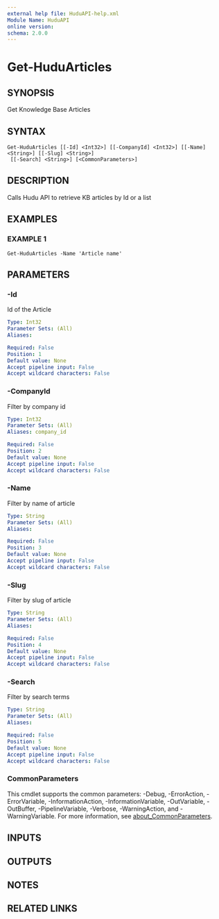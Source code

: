 ```yaml
---
external help file: HuduAPI-help.xml
Module Name: HuduAPI
online version:
schema: 2.0.0
---
```


# Get-HuduArticles

## SYNOPSIS
Get Knowledge Base Articles

## SYNTAX

```
Get-HuduArticles [[-Id] <Int32>] [[-CompanyId] <Int32>] [[-Name] <String>] [[-Slug] <String>]
 [[-Search] <String>] [<CommonParameters>]
```

## DESCRIPTION
Calls Hudu API to retrieve KB articles by Id or a list

## EXAMPLES

### EXAMPLE 1
```
Get-HuduArticles -Name 'Article name'
```

## PARAMETERS

### -Id
Id of the Article

```yaml
Type: Int32
Parameter Sets: (All)
Aliases:

Required: False
Position: 1
Default value: None
Accept pipeline input: False
Accept wildcard characters: False
```

### -CompanyId
Filter by company id

```yaml
Type: Int32
Parameter Sets: (All)
Aliases: company_id

Required: False
Position: 2
Default value: None
Accept pipeline input: False
Accept wildcard characters: False
```

### -Name
Filter by name of article

```yaml
Type: String
Parameter Sets: (All)
Aliases:

Required: False
Position: 3
Default value: None
Accept pipeline input: False
Accept wildcard characters: False
```

### -Slug
Filter by slug of article

```yaml
Type: String
Parameter Sets: (All)
Aliases:

Required: False
Position: 4
Default value: None
Accept pipeline input: False
Accept wildcard characters: False
```

### -Search
Filter by search terms

```yaml
Type: String
Parameter Sets: (All)
Aliases:

Required: False
Position: 5
Default value: None
Accept pipeline input: False
Accept wildcard characters: False
```

### CommonParameters
This cmdlet supports the common parameters: -Debug, -ErrorAction, -ErrorVariable, -InformationAction, -InformationVariable, -OutVariable, -OutBuffer, -PipelineVariable, -Verbose, -WarningAction, and -WarningVariable. For more information, see [about_CommonParameters](http://go.microsoft.com/fwlink/?LinkID=113216).

## INPUTS

## OUTPUTS

## NOTES

## RELATED LINKS

